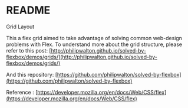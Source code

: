 # README #


  Grid Layout
 
  This a flex grid aimed to take advantage of solving common
  web-design problems with Flex. To understand more about the grid structure,
  please refer to this post:
  [http://philipwalton.github.io/solved-by-flexbox/demos/grids/](http://philipwalton.github.io/solved-by-flexbox/demos/grids/)


  And this repository:
  [https://github.com/philipwalton/solved-by-flexbox](https://github.com/philipwalton/solved-by-flexbox)

  Reference : [https://developer.mozilla.org/en/docs/Web/CSS/flex](https://developer.mozilla.org/en/docs/Web/CSS/flex)